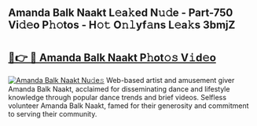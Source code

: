## Amanda Balk Naakt L𝚎a𝚔ed N𝚞𝚍e - Part-750 Vi𝚍𝚎o P𝚑𝚘tos - H𝚘𝚝 O𝚗𝚕yf𝚊ns L𝚎a𝚔s 3bmjZ

# <h2><a href="http://kf5fok.oniu.top/?m=Amanda+Balk+Naakt">🔗👉 🔴 Amanda Balk Naakt P𝚑ot𝚘𝚜 V𝚒d𝚎o</a></h2>

[![Amanda Balk Naakt Nu𝚍e𝚜](https://i.imgur.com/0qMVB7G.gif)](http://kf5fok.oniu.top/?m=Amanda+Balk+Naakt)
Web-based artist and amusement giver Amanda Balk Naakt, acclaimed for disseminating dance and lifestyle knowledge through popular dance trends and brief videos. Selfless volunteer Amanda Balk Naakt, famed for their generosity and commitment to serving their community.  
